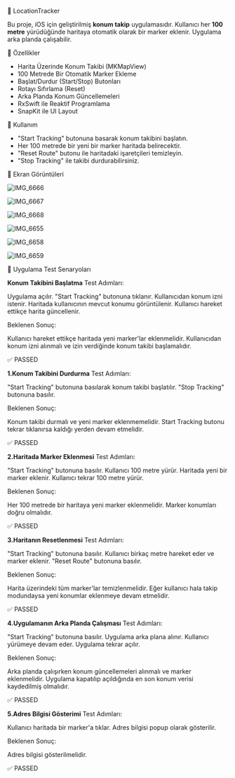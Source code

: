 📍 LocationTracker 

Bu proje, iOS için geliştirilmiş **konum takip** uygulamasıdır. 
Kullanıcı her **100 metre** yürüdüğünde haritaya otomatik olarak bir marker eklenir. Uygulama arka planda çalışabilir. 

🚀 Özellikler 

- Harita Üzerinde Konum Takibi (MKMapView) 
- 100 Metrede Bir Otomatik Marker Ekleme
- Başlat/Durdur (Start/Stop) Butonları
- Rotayı Sıfırlama (Reset)
- Arka Planda Konum Güncellemeleri
- RxSwift ile Reaktif Programlama
- SnapKit ile UI Layout

📄 Kullanım

- "Start Tracking" butonuna basarak konum takibini başlatın.
- Her 100 metrede bir yeni bir marker haritada belirecektir.
- "Reset Route" butonu ile haritadaki işaretçileri temizleyin.
- "Stop Tracking" ile takibi durdurabilirsiniz.

📸 Ekran Görüntüleri

![IMG_6666](https://github.com/user-attachments/assets/69f57f65-9bb6-42a8-ae80-9a2ac79c02da)

![IMG_6667](https://github.com/user-attachments/assets/3661a1da-f3b9-4882-ad07-b372e29e88ec)

![IMG_6668](https://github.com/user-attachments/assets/5b2aac48-21cb-4094-b7a1-b93191768f33)

![IMG_6655](https://github.com/user-attachments/assets/e34f45a0-94b9-495d-a033-33314b533836)

![IMG_6658](https://github.com/user-attachments/assets/944cce9a-6cda-4791-a6d8-d031843daad9)

![IMG_6659](https://github.com/user-attachments/assets/1f5de0e7-54f3-4454-a3d3-29e76debf21c)


🧪 Uygulama Test Senaryoları

**Konum Takibini Başlatma**
Test Adımları:

Uygulama açılır.
"Start Tracking" butonuna tıklanır.
Kullanıcıdan konum izni istenir.
Haritada kullanıcının mevcut konumu görüntülenir.
Kullanıcı hareket ettikçe harita güncellenir.

Beklenen Sonuç:

Kullanıcı hareket ettikçe haritada yeni marker'lar eklenmelidir.
Kullanıcıdan konum izni alınmalı ve izin verdiğinde konum takibi başlamalıdır.

✅ PASSED

**1.Konum Takibini Durdurma**
Test Adımları:

"Start Tracking" butonuna basılarak konum takibi başlatılır.
"Stop Tracking" butonuna basılır.

Beklenen Sonuç:

Konum takibi durmalı ve yeni marker eklenmemelidir.
Start Tracking butonu tekrar tıklanırsa kaldığı yerden devam etmelidir.

✅ PASSED

**2.Haritada Marker Eklenmesi**
Test Adımları:

"Start Tracking" butonuna basılır.
Kullanıcı 100 metre yürür.
Haritada yeni bir marker eklenir.
Kullanıcı tekrar 100 metre yürür.

Beklenen Sonuç:

Her 100 metrede bir haritaya yeni marker eklenmelidir.
Marker konumları doğru olmalıdır.

✅ PASSED

**3.Haritanın Resetlenmesi**
Test Adımları:

"Start Tracking" butonuna basılır.
Kullanıcı birkaç metre hareket eder ve marker eklenir.
"Reset Route" butonuna basılır.

Beklenen Sonuç:

Harita üzerindeki tüm marker'lar temizlenmelidir.
Eğer kullanıcı hala takip modundaysa yeni konumlar eklenmeye devam etmelidir.

✅ PASSED

**4.Uygulamanın Arka Planda Çalışması**
Test Adımları:

"Start Tracking" butonuna basılır.
Uygulama arka plana alınır.
Kullanıcı yürümeye devam eder.
Uygulama tekrar açılır.

Beklenen Sonuç:

Arka planda çalışırken konum güncellemeleri alınmalı ve marker eklenmelidir.
Uygulama kapatılıp açıldığında en son konum verisi kaydedilmiş olmalıdır.

✅ PASSED

**5.Adres Bilgisi Gösterimi**
Test Adımları:

Kullanıcı haritada bir marker'a tıklar.
Adres bilgisi popup olarak gösterilir.

Beklenen Sonuç:

Adres bilgisi gösterilmelidir.

✅ PASSED
